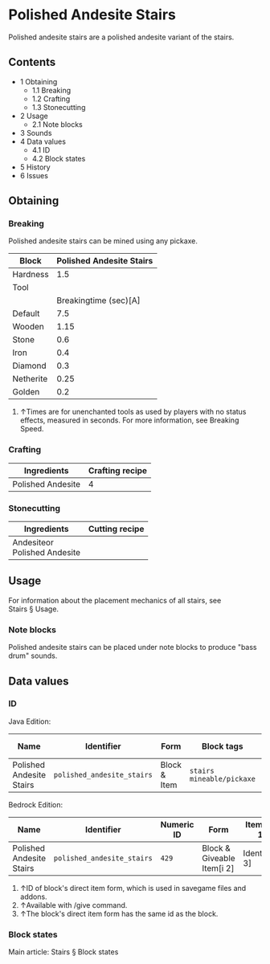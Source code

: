 # Polished Andesite Stairs
Polished andesite stairs are a polished andesite variant of the stairs.

## Contents
- 1 Obtaining
	- 1.1 Breaking
	- 1.2 Crafting
	- 1.3 Stonecutting
- 2 Usage
	- 2.1 Note blocks
- 3 Sounds
- 4 Data values
	- 4.1 ID
	- 4.2 Block states
- 5 History
- 6 Issues

## Obtaining
### Breaking
Polished andesite stairs can be mined using any pickaxe.

| Block     | Polished Andesite Stairs |
|-----------|--------------------------|
| Hardness  | 1.5                      |
| Tool      |                          |
|           | Breakingtime (sec)[A]    |
| Default   | 7.5                      |
| Wooden    | 1.15                     |
| Stone     | 0.6                      |
| Iron      | 0.4                      |
| Diamond   | 0.3                      |
| Netherite | 0.25                     |
| Golden    | 0.2                      |

1. ↑Times are for unenchanted tools as used by players with no status effects, measured in seconds. For more information, see Breaking Speed.

### Crafting
| Ingredients       | Crafting recipe |
|-------------------|-----------------|
| Polished Andesite | 4               |

### Stonecutting
| Ingredients                      | Cutting recipe |
|----------------------------------|----------------|
| Andesiteor<br/>Polished Andesite |                |

## Usage
For information about the placement mechanics of all stairs, see Stairs § Usage.

### Note blocks
Polished andesite stairs can be placed under note blocks to produce "bass drum" sounds.

## Data values
### ID
Java Edition:

| Name                     | Identifier                 | Form         | Block tags                      | Item tags | Translation key                            |
|--------------------------|----------------------------|--------------|---------------------------------|-----------|--------------------------------------------|
| Polished Andesite Stairs | `polished_andesite_stairs` | Block & Item | `stairs`<br/>`mineable/pickaxe` | `stairs`  | `block.minecraft.polished_andesite_stairs` |

Bedrock Edition:

| Name                     | Identifier                 | Numeric ID | Form                       | Item ID[i 1]   | Translation key                      |
|--------------------------|----------------------------|------------|----------------------------|----------------|--------------------------------------|
| Polished Andesite Stairs | `polished_andesite_stairs` | `429`      | Block & Giveable Item[i 2] | Identical[i 3] | `tile.polished_andesite_stairs.name` |

1. ↑ID of block's direct item form, which is used in savegame files and addons.
2. ↑Available with /give command.
3. ↑The block's direct item form has the same id as the block.

### Block states
Main article: Stairs § Block states

